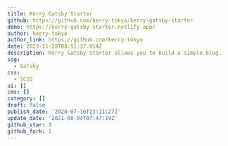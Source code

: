 ```yaml
---
title: Kerry Gatsby Starter
github: https://github.com/kerry-tokyo/kerry-gatsby-starter
demo: https://kerry-gatsby-starter.netlify.app/
author: kerry-tokyo
author_link: https://github.com/kerry-tokyo
date: 2023-11-28T08:51:37.914Z
description: Kerry Gatsby Starter allows you to build a simple blog.
ssg:
  - Gatsby
css:
  - SCSS
ui: []
cms: []
category: []
draft: false
publish_date: '2020-07-16T23:11:27Z'
update_date: '2021-08-04T07:47:19Z'
github_star: 3
github_fork: 1
---
```


